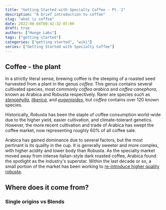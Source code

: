 ```yaml
---
title: "Getting Started with Specialty Coffee - Pt. 2"
description: "A brief introduction to coffee"
slug: "what is coffee"
date: 2022-06-04T00:42:32-07:00
draft: true
authors: ["Hunge Labs"]
tags: ["getting started"]
categories: ["getting started", "wiki"]
series: ["Getting Started with Specialty Coffee"]
---
```

## Coffee - the plant

In a strictly literal sense, brewing coffee is the steeping of a roasted seed harvested from a plant in the genus *coffea*.
This genus contains several cultivated species, most commonly *coffea arabica* and *coffea canephora*, known as Arabica and Robusta respectively.
Rarer are species such as [*stenophylla*](https://www.youtube.com/watch?v=iGL7LtgC_0I), [*liberica*](https://www.youtube.com/watch?v=u_yCroVNGgs), and [*eugenioides*](https://www.youtube.com/watch?v=Nl1udZphV3k), but *coffea* contains over 120 known species.

Historically, Robusta has been the staple of coffee consumption world-wide due to the higher yield, easier cultivation, and climate-tolerant genetics.
However, the more recent cultivation and trade of Arabica has swept the coffee market, now representing roughly 60% of all coffee sale.

Arabica has gained dominance due to several factors, but the most pertinant is its quality in the cup. It is generally sweeter and more complex, with higher acidity and lower body than Robusta.
As the specialty market moved away from intense italian-style dark roasted coffee, Arabica found the spotlight as the industry's superstar.
Within the last decade or so, a small portion of the market has been working to [re-introduce higher quality robusta](https://www.youtube.com/watch?v=_qiwccma8Hs).

## Where does it come from?

### Single origins vs Blends

